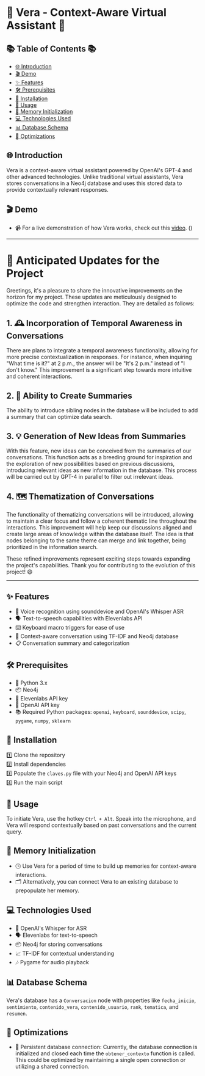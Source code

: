 # 🌟 Vera - Context-Aware Virtual Assistant 🌟

## 📚 Table of Contents 📚
- [🌐 Introduction](#introduction)
- [🎬 Demo](#demo)
- [✨ Features](#features)
- [🛠 Prerequisites](#prerequisites)
- [🔧 Installation](#installation)
- [🎯 Usage](#usage)
- [🔄 Memory Initialization](#memory-initialization)
- [💻 Technologies Used](#technologies-used)
- [📊 Database Schema](#database-schema)
- [🚀 Optimizations](#optimizations)

## 🌐 Introduction
Vera is a context-aware virtual assistant powered by OpenAI's GPT-4 and other advanced technologies. Unlike traditional virtual assistants, Vera stores conversations in a Neo4j database and uses this stored data to provide contextually relevant responses.
## 🎬 Demo
- 📹 For a live demonstration of how Vera works, check out this [video](#). ()

---
# 🚀 Anticipated Updates for the Project

Greetings, it's a pleasure to share the innovative improvements on the horizon for my project. These updates are meticulously designed to optimize the code and strengthen interaction. They are detailed as follows:

## 1. 🕰️ Incorporation of Temporal Awareness in Conversations
There are plans to integrate a temporal awareness functionality, allowing for more precise contextualization in responses. For instance, when inquiring "What time is it?" at 2 p.m., the answer will be "It's 2 p.m." instead of "I don't know." This improvement is a significant step towards more intuitive and coherent interactions.

## 2. 📄 Ability to Create Summaries
The ability to introduce sibling nodes in the database will be included to add a summary that can optimize data search.

## 3. 💡 Generation of New Ideas from Summaries
With this feature, new ideas can be conceived from the summaries of our conversations. This function acts as a breeding ground for inspiration and the exploration of new possibilities based on previous discussions, introducing relevant ideas as new information in the database. This process will be carried out by GPT-4 in parallel to filter out irrelevant ideas.

## 4. 🗺️ Thematization of Conversations
The functionality of thematizing conversations will be introduced, allowing to maintain a clear focus and follow a coherent thematic line throughout the interactions. This improvement will help keep our discussions aligned and create large areas of knowledge within the database itself. The idea is that nodes belonging to the same theme can merge and link together, being prioritized in the information search.

These refined improvements represent exciting steps towards expanding the project's capabilities. Thank you for contributing to the evolution of this project! 😄

---

  
## ✨ Features
- 🎤 Voice recognition using sounddevice and OpenAI's Whisper ASR
- 🗣 Text-to-speech capabilities with Elevenlabs API
- ⌨️ Keyboard macro triggers for ease of use
- 🧠 Context-aware conversation using TF-IDF and Neo4j database
- 📋 Conversation summary and categorization

## 🛠 Prerequisites
- 🐍 Python 3.x
- 📦 Neo4j
- 🔑 Elevenlabs API key
- 🔑 OpenAI API key
- 📚 Required Python packages: `openai`, `keyboard`, `sounddevice`, `scipy`, `pygame`, `numpy`, `sklearn`

## 🔧 Installation
1️⃣ Clone the repository  
2️⃣ Install dependencies  
3️⃣ Populate the `claves.py` file with your Neo4j and OpenAI API keys  
4️⃣ Run the main script  

## 🎯 Usage
To initiate Vera, use the hotkey `Ctrl + Alt`. Speak into the microphone, and Vera will respond contextually based on past conversations and the current query.

## 🔄 Memory Initialization
- 🕒 Use Vera for a period of time to build up memories for context-aware interactions.
- 🗂 Alternatively, you can connect Vera to an existing database to prepopulate her memory.

## 💻 Technologies Used
- 🎤 OpenAI's Whisper for ASR
- 🗣 Elevenlabs for text-to-speech
- 📦 Neo4j for storing conversations
- 📈 TF-IDF for contextual understanding
- 🎶 Pygame for audio playback

## 📊 Database Schema
Vera's database has a `Conversacion` node with properties like `fecha_inicio`, `sentimiento`, `contenido_vera`, `contenido_usuario`, `rank`, `tematica`, and `resumen`.

## 🚀 Optimizations
- 📡 Persistent database connection: Currently, the database connection is initialized and closed each time the `obtener_contexto` function is called. This could be optimized by maintaining a single open connection or utilizing a shared connection.

